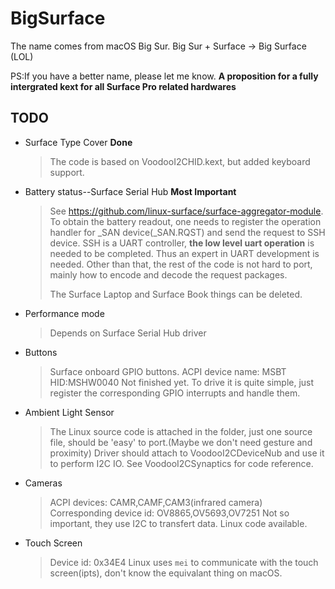 # BigSurface
The name comes from macOS Big Sur.
Big Sur + Surface -> Big Surface (LOL)

PS:If you have a better name, please let me know.
**A proposition for a fully intergrated kext for all Surface Pro related hardwares**

## TODO
- Surface Type Cover                            **Done**
  
  > The code is based on VoodooI2CHID.kext, but added keyboard support.
- Battery status--Surface Serial Hub            **Most Important**
  > See https://github.com/linux-surface/surface-aggregator-module.
  > To obtain the battery readout, one needs to register the operation handler for _SAN device(_SAN.RQST) and send the request to SSH device.
  > SSH is a UART controller, **the low level uart operation** is needed to be completed. Thus an expert in UART development is needed.
  > Other than that, the rest of the code is not hard to port, mainly how to encode and decode the request packages. 
  >
  > The Surface Laptop and Surface Book things can be deleted.
- Performance mode
  
  > Depends on Surface Serial Hub driver
- Buttons
  > Surface onboard GPIO buttons. ACPI device name: MSBT HID:MSHW0040
  > Not finished yet.
  > To drive it is quite simple, just register the corresponding GPIO interrupts and handle them.
- Ambient Light Sensor
  > The Linux source code is attached in the folder, just one source file, should be 'easy' to port.(Maybe we don't need gesture and proximity)
  > Driver should attach to VoodooI2CDeviceNub and use it to perform I2C IO.
  > See VoodooI2CSynaptics for code reference.
- Cameras
  > ACPI devices: CAMR,CAMF,CAM3(infrared camera)
  > Corresponding device id: OV8865,OV5693,OV7251
  > Not so important, they use I2C to transfert data. Linux code available.
- Touch Screen
  > Device id: 0x34E4
  > Linux uses `mei` to communicate with the touch screen(ipts), don't know the equivalant thing on macOS.
